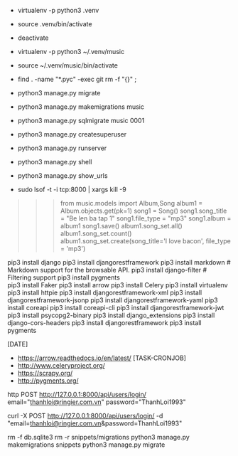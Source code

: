 - virtualenv -p python3 .venv
- source .venv/bin/activate 
- deactivate
- virtualenv -p python3 ~/.venv/music
- source ~/.venv/music/bin/activate
- find . -name "*.pyc" -exec git rm -f "{}" \;

- python3 manage.py migrate
- python3 manage.py makemigrations music
- python3 manage.py sqlmigrate music 0001
- python3 manage.py createsuperuser
- python3 manage.py runserver
- python3 manage.py shell
- python3 manage.py show_urls
- sudo lsof -t -i tcp:8000 | xargs kill -9

>>> from music.models import Album,Song
>>> album1 = Album.objects.get(pk=1)
>>> song1 = Song()
>>> song1.song_title = "Be len ba tap 1"
>>> song1.file_type = "mp3"
>>> song1.album = album1
>>> song1.save()
>>> album1.song_set.all()
>>> album1.song_set.count()
>>> album1.song_set.create(song_title='I love bacon', file_type = 'mp3')

pip3 install django
pip3 install djangorestframework
pip3 install markdown       # Markdown support for the browsable API.
pip3 install django-filter  # Filtering support
pip3 install pygments  
pip3 install Faker
pip3 install arrow
pip3 install Celery
pip3 install virtualenv
pip3 install httpie
pip3 install djangorestframework-xml
pip3 install djangorestframework-jsonp
pip3 install djangorestframework-yaml
pip3 install coreapi
pip3 install coreapi-cli
pip3 install djangorestframework-jwt
pip3 install psycopg2-binary
pip3 install django_extensions
pip3 install django-cors-headers
pip3 install djangorestframework
pip3 install pygments


[DATE]
- https://arrow.readthedocs.io/en/latest/ 
[TASK-CRONJOB]
- http://www.celeryproject.org/
- https://scrapy.org/
- http://pygments.org/


http POST http://127.0.0.1:8000/api/users/login/ email="thanhloi@ringier.com.vn" password="ThanhLoi1993"

curl -X POST http://127.0.0.1:8000/api/users/login/ -d "email=thanhloi@ringier.com.vn&password=ThanhLoi1993"


rm -f db.sqlite3
rm -r snippets/migrations
python3 manage.py makemigrations snippets
python3 manage.py migrate